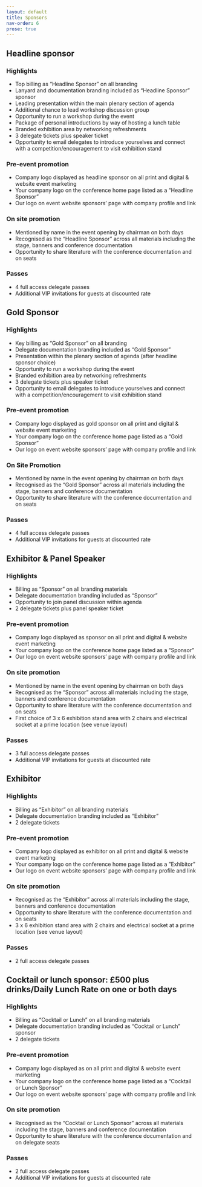 ```yaml
---
layout: default
title: Sponsors
nav-order: 6
prose: true
---
```


<h2>Headline sponsor</h2>

### Highlights

- Top billing as “Headline Sponsor” on all branding
- Lanyard and documentation branding included as “Headline Sponsor” sponsor
- Leading presentation within the main plenary section of agenda
- Additional chance to lead workshop discussion group
- Opportunity to run a workshop during the event
- Package of personal introductions by way of hosting a lunch table
- Branded exhibition area by networking refreshments
- 3 delegate tickets plus speaker ticket
- Opportunity to email delegates to introduce yourselves and connect with a competition/encouragement to visit exhibition stand

### Pre-event promotion

- Company logo displayed as headline sponsor on all print and digital & website event marketing
- Your company logo on the conference home page listed as a “Headline Sponsor”
- Our logo on event website sponsors’ page with company profile and link

### On site promotion

- Mentioned by name in the event opening by chairman on both days
- Recognised as the “Headline Sponsor” across all materials including the stage, banners and conference documentation
- Opportunity to share literature with the conference documentation and on seats

### Passes

- 4 full access delegate passes
- Additional VIP invitations for guests at discounted rate

## Gold Sponsor

### Highlights

- Key billing as “Gold Sponsor” on all branding
- Delegate documentation branding included as “Gold Sponsor”
- Presentation within the plenary section of agenda (after headline sponsor choice)
- Opportunity to run a workshop during the event
- Branded exhibition area by networking refreshments
- 3 delegate tickets plus speaker ticket
- Opportunity to email delegates to introduce yourselves and connect with a competition/encouragement to visit exhibition stand

### Pre-event promotion

- Company logo displayed as gold sponsor on all print and digital & website event marketing
- Your company logo on the conference home page listed as a “Gold Sponsor”
- Our logo on event website sponsors’ page with company profile and link

### On Site Promotion

- Mentioned by name in the event opening by chairman on both days
- Recognised as the “Gold Sponsor” across all materials including the stage, banners and conference documentation
- Opportunity to share literature with the conference documentation and on seats

### Passes

- 4 full access delegate passes
- Additional VIP invitations for guests at discounted rate

## Exhibitor &amp; Panel Speaker

### Highlights

- Billing as “Sponsor” on all branding materials
- Delegate documentation branding included as “Sponsor”
- Opportunity to join panel discussion within agenda
- 2 delegate tickets plus panel speaker ticket

### Pre-event promotion

- Company logo displayed as sponsor on all print and digital & website event marketing
- Your company logo on the conference home page listed as a “Sponsor”
- Our logo on event website sponsors’ page with company profile and link

### On site promotion

- Mentioned by name in the event opening by chairman on both days
- Recognised as the “Sponsor” across all materials including the stage, banners and conference documentation
- Opportunity to share literature with the conference documentation and on seats
- First choice of 3 x 6 exhibition stand area with 2 chairs and electrical socket at a prime location (see venue layout)

### Passes

- 3 full access delegate passes
- Additional VIP invitations for guests at discounted rate

## Exhibitor

### Highlights

- Billing as “Exhibitor” on all branding materials
- Delegate documentation branding included as “Exhibitor”
- 2 delegate tickets

### Pre-event promotion

- Company logo displayed as exhibitor on all print and digital & website event marketing
- Your company logo on the conference home page listed as a ”Exhibitor”
- Our logo on event website sponsors’ page with company profile and link

### On site promotion

- Recognised as the “Exhibitor” across all materials including the stage, banners and conference documentation
- Opportunity to share literature with the conference documentation and on seats
- 3 x 6 exhibition stand area with 2 chairs and electrical socket at a prime location (see venue layout)

### Passes

- 2 full access delegate passes

## Cocktail or lunch sponsor: £500 plus drinks/Daily Lunch Rate on one or both days

### Highlights

- Billing as “Cocktail or Lunch” on all branding materials
- Delegate documentation branding included as “Cocktail or Lunch” sponsor
- 2 delegate tickets

### Pre-event promotion

- Company logo displayed as on all print and digital & website event marketing
- Your company logo on the conference home page listed as a “Cocktail or Lunch Sponsor”
- Our logo on event website sponsors’ page with company profile and link

### On site promotion

- Recognised as the “Cocktail or Lunch Sponsor” across all materials including the stage, banners and conference documentation
- Opportunity to share literature with the conference documentation and on delegate seats

### Passes

- 2 full access delegate passes
- Additional VIP invitations for guests at discounted rate
